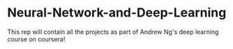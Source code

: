 # Neural-Network-and-Deep-Learning

This rep will contain all the projects as part of Andrew Ng's deep learning course on coursera! 
